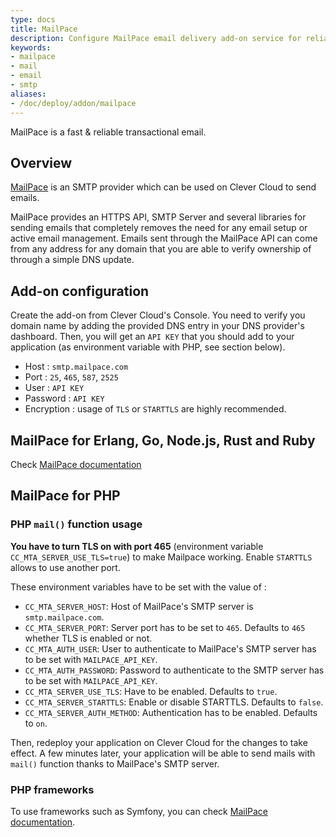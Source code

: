 ```yaml
---
type: docs
title: MailPace
description: Configure MailPace email delivery add-on service for reliable transactional email sending in your Clever Cloud applications
keywords:
- mailpace
- mail
- email
- smtp
aliases:
- /doc/deploy/addon/mailpace
---
```


MailPace is a fast & reliable transactional email.

## Overview

[MailPace](https://mailpace.com/) is an SMTP provider which can be used on Clever Cloud to send emails.

MailPace provides an HTTPS API, SMTP Server and several libraries for sending emails that completely removes the need for any email setup or active email management. Emails sent through the MailPace API can come from any address for any domain that you are able to verify ownership of through a simple DNS update.

## Add-on configuration

Create the add-on from Clever Cloud's Console. You need to verify you domain name by adding the provided DNS entry in your DNS provider's dashboard. Then, you will get an `API KEY` that you should add to your application (as environment variable with PHP, see section below).

- Host : `smtp.mailpace.com`
- Port : `25`, `465`, `587`, `2525`
- User : `API KEY`
- Password : `API KEY`
- Encryption : usage of `TLS` or `STARTTLS` are highly recommended.

## MailPace for Erlang, Go, Node.js, Rust and Ruby

Check [MailPace documentation](https://docs.mailpace.com/)

## MailPace for PHP

### PHP `mail()` function usage

**You have to turn TLS on with port 465** (environment variable `CC_MTA_SERVER_USE_TLS=true`) to make Mailpace working. Enable `STARTTLS` allows to use another port.

These environment variables have to be set with the value of :

- `CC_MTA_SERVER_HOST`: Host of MailPace's SMTP server is `smtp.mailpace.com`.
- `CC_MTA_SERVER_PORT`: Server port has to be set to `465`. Defaults to `465` whether TLS is enabled or not.
- `CC_MTA_AUTH_USER`: User to authenticate to MailPace's SMTP server has to be set with `MAILPACE_API_KEY`.
- `CC_MTA_AUTH_PASSWORD`: Password to authenticate to the SMTP server has to be set with `MAILPACE_API_KEY`.
- `CC_MTA_SERVER_USE_TLS`: Have to be enabled. Defaults to `true`.
- `CC_MTA_SERVER_STARTTLS`: Enable or disable STARTTLS. Defaults to `false`.
- `CC_MTA_SERVER_AUTH_METHOD`: Authentication has to be enabled. Defaults to `on`.

Then, redeploy your application on Clever Cloud for the changes to take effect. A few minutes later, your application will be able to send mails with `mail()` function thanks to MailPace's SMTP server.

### PHP frameworks

To use frameworks such as Symfony, you can check [MailPace documentation](https://docs.mailpace.com/integrations/php/symfony).
